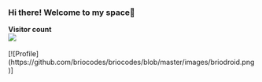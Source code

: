 ### Hi there! Welcome to my space👋
<p align="left"> 
  <b>Visitor count</b><br>
  <img src="https://profile-counter.glitch.me/briocodes/count.svg" />
</p>
[![Profile](https://github.com/briocodes/briocodes/blob/master/images/briodroid.png)]

<!--
**briocodes/briocodes** is a ✨ _special_ ✨ repository because its `README.md` (this file) appears on your GitHub profile.
Here are some ideas to get you started:

- 🔭 I’m currently working on...
- 🌱 I’m currently learning ...
- 👯 I’m looking to collaborate on...
- 🤔 I’m looking for help with ...
- 💬 Ask me about ...
- 📫 How to reach me: ...
- 😄 Pronouns: ...
- ⚡ Fun fact: ...
-->

